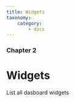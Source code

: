 ```yaml
---
title: Widgets
taxonomy:
    category:
        - docs
---
```


### Chapter 2

# Widgets

List all dasboard widgets
